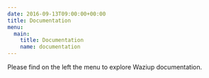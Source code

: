 ```yaml
---
date: 2016-09-13T09:00:00+00:00
title: Documentation
menu:
  main:
    title: Documentation
    name: documentation
---
```


Please find on the left the menu to explore Waziup documentation.

